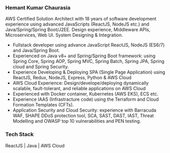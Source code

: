 ### Hemant Kumar Chaurasia
AWS Certified Solution Architect with 18 years of software development experience using advanced JavaScripts (ReactJS, NodeJS etc.) and Java/Spring/Spring Boot/J2EE. Design experience, Middleware APIs, Microservices, Web UI. System Designing & Integration.

- Fullstack developer using advance JavaScript ReactJS, NodeJS (ES6/7)  and Java/Spring Boot.
- Experienced on Java v8+ and Spring/Spring Boot framework: using Spring Core, Spring AOP, Spring MVC, Spring Batch, Spring JPA, Spring cloud and Spring Security.
- Experience Developing & Deploying SPA (Single Page Application) using ReactJS, Redux, NodeJS, Express, Python & AWS Cloud
- AWS Cloud Experience: Design/develope/deploying dynamically scalable, fault-tolerant, and reliable applications on AWS Cloud 
- Experienced with Docker container, Kubernetes (AWS EKS), ECS etc.
- Experience IAAS (Infrastracture code) using the Terraform and Cloud Formation Templates (CFTs).
- Application Security and Cloud Security: experience with Barracuda WAF, SHAPE DDoS protection tool, SCA, SAST, DAST, IAST, Threat Modelling and OWASP top 10 vulnerabilities and PEN testing.


### Tech Stack
ReactJS | Java | AWS Cloud


<!--
Here are some ideas to get you started:

- 🔭 I’m currently working on ...
- 🌱 I’m currently learning ...
- 👯 I’m looking to collaborate on ...
- 🤔 I’m looking for help with ...
- 💬 Ask me about ...
- 📫 How to reach me: ...
- 😄 Pronouns: ...
- ⚡ Fun fact: ...
-->
